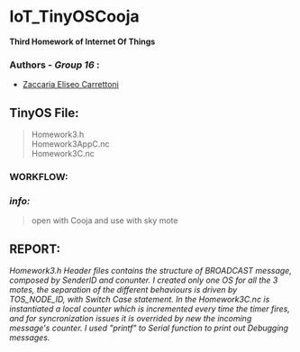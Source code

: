 # IoT_TinyOSCooja
 **Third Homework of Internet Of Things**

 ### Authors \- ***Group 16*** :
- [Zaccaria Eliseo Carrettoni](https://github.com/IronZack95)

## TinyOS File:
> Homework3.h<br>
> Homework3AppC.nc<br>
> Homework3C.nc<br>

### WORKFLOW:
### *info:*
> open with Cooja and use with sky mote

## REPORT:
_Homework3.h Header files contains the structure of BROADCAST message,
composed by SenderID and conunter.
I created only one OS for all the 3 motes, the separation of the different behaviours
is driven by TOS_NODE_ID, with Switch Case statement.
In the Homework3C.nc is instantiated a local counter which is incremented every
time the timer fires, and for syncronization issues it is overrided by new
the incoming message's counter. I used "printf" to Serial function to print out Debugging messages._

